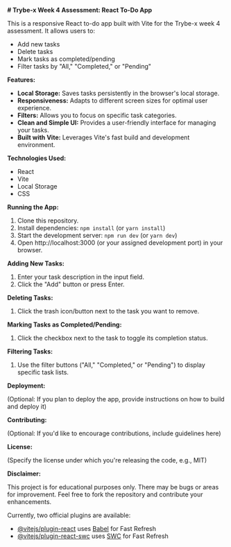**# Trybe-x Week 4 Assessment: React To-Do App**

This is a responsive React to-do app built with Vite for the Trybe-x week 4 assessment. It allows users to:

- Add new tasks
- Delete tasks
- Mark tasks as completed/pending
- Filter tasks by "All," "Completed," or "Pending"

**Features:**

- **Local Storage:** Saves tasks persistently in the browser's local storage.
- **Responsiveness:** Adapts to different screen sizes for optimal user experience.
- **Filters:** Allows you to focus on specific task categories.
- **Clean and Simple UI:** Provides a user-friendly interface for managing your tasks.
- **Built with Vite:** Leverages Vite's fast build and development environment.

**Technologies Used:**

- React
- Vite
- Local Storage
- CSS 

**Running the App:**

1. Clone this repository.
2. Install dependencies: `npm install` (or `yarn install`)
3. Start the development server: `npm run dev` (or `yarn dev`)
4. Open http://localhost:3000 (or your assigned development port) in your browser.

**Adding New Tasks:**

1. Enter your task description in the input field.
2. Click the "Add" button or press Enter.

**Deleting Tasks:**

1. Click the trash icon/button next to the task you want to remove.

**Marking Tasks as Completed/Pending:**

1. Click the checkbox next to the task to toggle its completion status.

**Filtering Tasks:**

1. Use the filter buttons ("All," "Completed," or "Pending") to display specific task lists.

**Deployment:**

(Optional: If you plan to deploy the app, provide instructions on how to build and deploy it)

**Contributing:**

(Optional: If you'd like to encourage contributions, include guidelines here)

**License:**

(Specify the license under which you're releasing the code, e.g., MIT)

**Disclaimer:**

This project is for educational purposes only. There may be bugs or areas for improvement. Feel free to fork the repository and contribute your enhancements.


Currently, two official plugins are available:

- [@vitejs/plugin-react](https://github.com/vitejs/vite-plugin-react/blob/main/packages/plugin-react/README.md) uses [Babel](https://babeljs.io/) for Fast Refresh
- [@vitejs/plugin-react-swc](https://github.com/vitejs/vite-plugin-react-swc) uses [SWC](https://swc.rs/) for Fast Refresh
